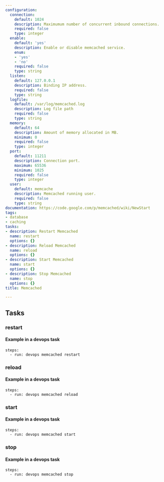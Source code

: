 ```yaml
---
configuration:
  connection:
    default: 1024
    description: Maximumum number of concurrent inbound connections.
    required: false
    type: integer
  enable:
    default: 'yes'
    description: Enable or disable memcached service.
    enum:
    - 'yes'
    - 'no'
    required: false
    type: string
  listen:
    default: 127.0.0.1
    description: Binding IP address.
    required: false
    type: string
  logfile:
    default: /var/log/memcached.log
    description: Log file path
    required: false
    type: string
  memory:
    default: 64
    description: Amount of memory allocated in MB.
    minimum: 0
    required: false
    type: integer
  port:
    default: 11211
    description: Connection port.
    maximum: 65536
    minimum: 1025
    required: false
    type: integer
  user:
    default: memcache
    description: Memcached running user.
    required: false
    type: string
documentation: https://code.google.com/p/memcached/wiki/NewStart
tags:
- database
- caching
tasks:
- description: Restart Memcached
  name: restart
  options: {}
- description: Reload Memcached
  name: reload
  options: {}
- description: Start Memcached
  name: start
  options: {}
- description: Stop Memcached
  name: stop
  options: {}
title: Memcached

---
```


## Tasks
### restart

#### Example in a devops task

    steps:
      - run: devops memcached restart

### reload

#### Example in a devops task

    steps:
      - run: devops memcached reload

### start

#### Example in a devops task

    steps:
      - run: devops memcached start

### stop

#### Example in a devops task

    steps:
      - run: devops memcached stop
